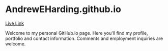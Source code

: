 # AndrewEHarding.github.io

[Live Link](https://andreweharding.github.io/)

Welcome to my personal GitHub.io page. Here you'll find my profile, portfolio and contact information. Comments and employment inquiries are welcome.